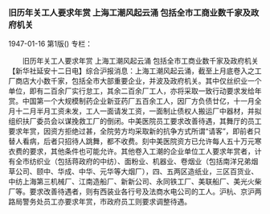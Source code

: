 ### 旧历年关工人要求年赏 上海工潮风起云涌  包括全市工商业数千家及政府机关

1947-01-16
第1版()
专栏：

　　旧历年关工人要求年赏
    上海工潮风起云涌
    包括全市工商业数千家及政府机关
    【新华社延安十二日电】综合沪报消息：上海工潮风起云涌，截至上月底卷入之工厂商店大小数千家，包括全市大部重要企业，并波及政府机关。其中仅丝织业一个单位，即有二百余厂实行怠工，其余二百余厂工人，亦将采取一致行动要求发给年赏。中国第一个大规模制药企业新亚药厂五百余工人，因厂方负债廿亿，十一月全月十二月半月工资未发，工人一面请发工资，一面制止债权人搬运厂中器材，并拟组织扶厂委员会以谋挽救工厂的倒闭。中美医院员工要求改善待遇，其舞厅的员工要求年赏，因资方拒绝过甚，全院劳方均采取新的抗争方式所谓“请客”，即前者只替人看病，后者只招待人跳舞，都不收费。刻中美医院资方已允许每人五十万元寒衣费的要求，其他条件也可能允许。其他卷入工潮的企业单位工人要求年赏者，计有全市纺织业（包括蒋政府的中纺）、面粉业、机器业、卷烟业（包括南洋兄弟烟草公司、颐中、华成、中华、元华等大烟厂），四、五两区造纸业，三区百货业、中纺上海第三机械厂、江南造船厂、新新公司、永同铁工厂、美联船厂、美光火柴厂等。要求改善待遇者，则有西装业各行号及法商水电公司的工人。沪杭、京沪两路局警务处员工亦要求年赏，市政府员工则要求调整待遇。
